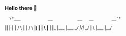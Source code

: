 ### Hello there 👋


      \*___            __           __   __        __'*
|__| |__  |    |    /  \    |  | /  \ |__) |    |  \ 
|  | |___ |___ |___ \__/    |/\| \__/ |  \ |___ |__/ 
                                                    

